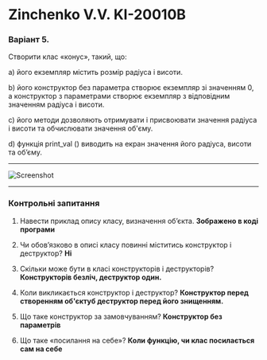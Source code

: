 # Zinchenko V.V. KI-20010B

### Варіант 5.

Створити клас «конус», такий, що:

а) його екземпляр містить розмір радіуса і висоти.

b) його конструктор без параметра створює екземпляр зі значенням 0, а
конструктор з параметрами створює екземпляр з відповідним значенням
радіуса і висоти.

c) його методи дозволяють отримувати і присвоювати значення радіуса і
висоти та обчислювати значення об'єму.

d) функція print_val () виводить на екран значення його радіуса, висоти та
об’єму.

---

![Screenshot](1.png)

---
### Контрольні запитання

1. Навести приклад опису класу, визначення об’єкта. __Зображено в коді програми__

2. Чи обов’язково в описі класу повинні міститись конструктор і
деструктор? __Ні__

3. Скільки може бути в класі конструкторів і деструкторів?  __Конструкторів безліч, деструктор один.__

4. Коли викликається конструктор і деструктор?  __Конструктор перед створенням об'єктуб деструктор перед його знищенням.__

5. Що таке конструктор за замовчуванням?  __Конструктор без параметрів__

6. Що таке «посилання на себе»? __Коли функцію, чи клас посилається сам на себе__
